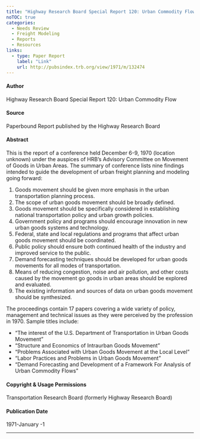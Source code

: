 ```yaml
---
title: "Highway Research Board Special Report 120: Urban Commodity Flow"
noTOC: true
categories:
  - Needs Review
  - Freight Modeling
  - Reports
  - Resources
links:
  - type: Paper Report
    label: "Link"
    url: http://pubsindex.trb.org/view/1971/m/132474
---
```



#### Author

Highway Research Board Special Report 120: Urban Commodity Flow

#### Source

Paperbound Report published by the Highway Research Board

#### Abstract

This is the report of a conference held December 6-9, 1970 (location unknown) under the auspices of HRB’s Advisory Committee on Movement of Goods in Urban Areas. The summary of conference lists nine findings intended to guide the development of urban freight planning and modeling going forward:

1.  Goods movement should be given more emphasis in the urban transportation planning process.
2.  The scope of urban goods movement should be broadly defined.
3.  Goods movement should be specifically considered in establishing national transportation policy and urban growth policies.
4.  Government policy and programs should encourage innovation in new urban goods systems and technology.
5.  Federal, state and local regulations and programs that affect urban goods movement should be coordinated.
6.  Public policy should ensure both continued health of the industry and improved service to the public.
7.  Demand forecasting techniques should be developed for urban goods movements for all modes of transportation.
8.  Means of reducing congestion, noise and air pollution, and other costs caused by the movement go goods in urban areas should be explored and evaluated.
9.  The existing information and sources of data on urban goods movement should be synthesized.

The proceedings contain 17 papers covering a wide variety of policy, management and technical issues as they were perceived by the profession in 1970. Sample titles include:

-   “The interest of the U.S. Department of Transportation in Urban Goods Movement”
-   “Structure and Economics of Intraurban Goods Movement”
-   “Problems Associated with Urban Goods Movement at the Local Level”
-   “Labor Practices and Problems in Urban Goods Movement”
-   “Demand Forecasting and Development of a Framework For Analysis of Urban Commodity Flows”

#### Copyright & Usage Permissions

Transportation Research Board (formerly Highway Research Board)

#### Publication Date

1971-January -1

------------------------------------------------------------------------



